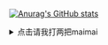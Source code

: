 [![Anurag's GitHub stats](https://github-readme-stats.vercel.app/api?username=ssttkkl)](https://github.com/anuraghazra/github-readme-stats)

<details><summary>点击请我打两把maimai</summary>

![](afdian-ssttkkl.jfif)

</details>

